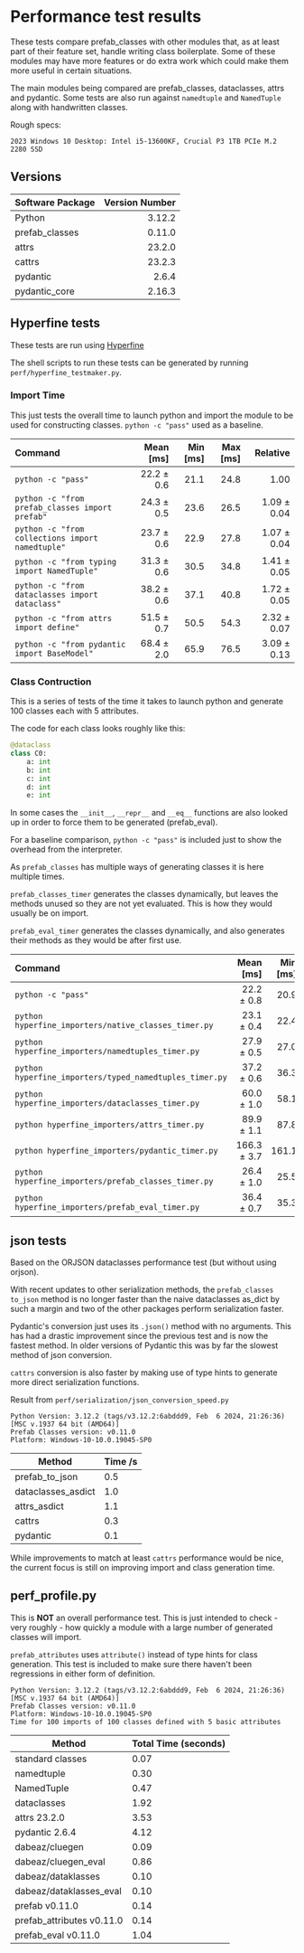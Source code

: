 # Performance test results #

These tests compare prefab_classes with other modules that, as at least part of their
feature set, handle writing class boilerplate. Some of these modules may have more
features or do extra work which could make them more useful in certain situations.

The main modules being compared are prefab_classes, dataclasses, attrs and pydantic.
Some tests are also run against `namedtuple` and `NamedTuple` along with handwritten
classes.

Rough specs:
```
2023 Windows 10 Desktop: Intel i5-13600KF, Crucial P3 1TB PCIe M.2 2280 SSD
```

## Versions ##

| Software Package | Version Number |
|:---|---:|
| Python | 3.12.2 |
| prefab_classes | 0.11.0 |
| attrs | 23.2.0 |
| cattrs | 23.2.3 |
| pydantic | 2.6.4 |
| pydantic_core | 2.16.3 |



## Hyperfine tests ##

These tests are run using [Hyperfine](https://github.com/sharkdp/hyperfine)

The shell scripts to run these tests can be generated by running 
`perf/hyperfine_testmaker.py`.

### Import Time ###

This just tests the overall time to launch python and import the module to be used 
for constructing classes. `python -c "pass"` used as a baseline.

| Command | Mean [ms] | Min [ms] | Max [ms] | Relative |
|:---|---:|---:|---:|---:|
| `python -c "pass"` | 22.2 ± 0.6 | 21.1 | 24.8 | 1.00 |
| `python -c "from prefab_classes import prefab"` | 24.3 ± 0.5 | 23.6 | 26.5 | 1.09 ± 0.04 |
| `python -c "from collections import namedtuple"` | 23.7 ± 0.6 | 22.9 | 27.8 | 1.07 ± 0.04 |
| `python -c "from typing import NamedTuple"` | 31.3 ± 0.6 | 30.5 | 34.8 | 1.41 ± 0.05 |
| `python -c "from dataclasses import dataclass"` | 38.2 ± 0.6 | 37.1 | 40.8 | 1.72 ± 0.05 |
| `python -c "from attrs import define"` | 51.5 ± 0.7 | 50.5 | 54.3 | 2.32 ± 0.07 |
| `python -c "from pydantic import BaseModel"` | 68.4 ± 2.0 | 65.9 | 76.5 | 3.09 ± 0.13 |


### Class Contruction ###

This is a series of tests of the time it takes to launch python and generate 100
classes each with 5 attributes.

The code for each class looks roughly like this:

```python
@dataclass
class C0:
    a: int
    b: int
    c: int
    d: int
    e: int
```

In some cases the `__init__`, `__repr__` and `__eq__` functions are also looked up
in order to force them to be generated (prefab_eval).

For a baseline comparison, `python -c "pass"` is included just to show the overhead
from the interpreter.

As `prefab_classes` has multiple ways of generating classes it is here multiple times.

`prefab_classes_timer` generates the classes dynamically, but leaves the methods 
unused so they are not yet evaluated. This is how they would usually be on import.

`prefab_eval_timer` generates the classes dynamically, and also generates their 
methods as they would be after first use.

| Command | Mean [ms] | Min [ms] | Max [ms] | Relative |
|:---|---:|---:|---:|---:|
| `python -c "pass"` | 22.2 ± 0.8 | 20.9 | 26.2 | 1.00 |
| `python hyperfine_importers/native_classes_timer.py` | 23.1 ± 0.4 | 22.4 | 25.9 | 1.04 ± 0.04 |
| `python hyperfine_importers/namedtuples_timer.py` | 27.9 ± 0.5 | 27.0 | 29.8 | 1.26 ± 0.05 |
| `python hyperfine_importers/typed_namedtuples_timer.py` | 37.2 ± 0.6 | 36.3 | 39.8 | 1.68 ± 0.07 |
| `python hyperfine_importers/dataclasses_timer.py` | 60.0 ± 1.0 | 58.1 | 63.3 | 2.71 ± 0.11 |
| `python hyperfine_importers/attrs_timer.py` | 89.9 ± 1.1 | 87.8 | 95.1 | 4.06 ± 0.16 |
| `python hyperfine_importers/pydantic_timer.py` | 166.3 ± 3.7 | 161.1 | 176.4 | 7.51 ± 0.32 |
| `python hyperfine_importers/prefab_classes_timer.py` | 26.4 ± 1.0 | 25.5 | 32.8 | 1.19 ± 0.06 |
| `python hyperfine_importers/prefab_eval_timer.py` | 36.4 ± 0.7 | 35.3 | 38.4 | 1.64 ± 0.07 |


## json tests ##

Based on the ORJSON dataclasses performance test (but without using orjson).

With recent updates to other serialization methods, the `prefab_classes` `to_json` method
is no longer faster than the naive dataclasses as_dict by such a margin and two of the
other packages perform serialization faster.

Pydantic's conversion just uses its `.json()` method with no arguments. This has had 
a drastic improvement since the previous test and is now the fastest method. In older versions
of Pydantic this was by far the slowest method of json conversion.

`cattrs` conversion is also faster by making use of type hints to generate more direct
serialization functions.

Result from `perf/serialization/json_conversion_speed.py`

```
Python Version: 3.12.2 (tags/v3.12.2:6abddd9, Feb  6 2024, 21:26:36) [MSC v.1937 64 bit (AMD64)]
Prefab Classes version: v0.11.0
Platform: Windows-10-10.0.19045-SP0
```

| Method             | Time /s |
|--------------------|---------|
| prefab_to_json     |     0.5 |
| dataclasses_asdict |     1.0 |
| attrs_asdict       |     1.1 |
| cattrs             |     0.3 |
| pydantic           |     0.1 |

While improvements to match at least `cattrs` performance would be nice, 
the current focus is still on improving import and class generation time.

## perf_profile.py ##

This is **NOT** an overall performance test. This is just intended to check - 
very roughly - how quickly a module with a large number of generated classes 
will import.

`prefab_attributes` uses `attribute()` instead of type hints for class generation.
This test is included to make sure there haven't been regressions in either form of 
definition.

```
Python Version: 3.12.2 (tags/v3.12.2:6abddd9, Feb  6 2024, 21:26:36) [MSC v.1937 64 bit (AMD64)]
Prefab Classes version: v0.11.0
Platform: Windows-10-10.0.19045-SP0
Time for 100 imports of 100 classes defined with 5 basic attributes
```

| Method | Total Time (seconds) |
| --- | --- |
| standard classes | 0.07 |
| namedtuple | 0.30 |
| NamedTuple | 0.47 |
| dataclasses | 1.92 |
| attrs 23.2.0 | 3.53 |
| pydantic 2.6.4 | 4.12 |
| dabeaz/cluegen | 0.09 |
| dabeaz/cluegen_eval | 0.86 |
| dabeaz/dataklasses | 0.10 |
| dabeaz/dataklasses_eval | 0.10 |
| prefab v0.11.0 | 0.14 |
| prefab_attributes v0.11.0 | 0.14 |
| prefab_eval v0.11.0 | 1.04 |
